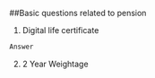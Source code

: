 ##Basic questions related to pension

1. Digital life certificate
```markdown
Answer
```
2. 2 Year Weightage
